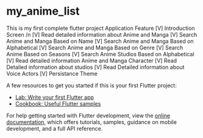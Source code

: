 # my_anime_list
This is my first complete flutter project 
Application Feature
[V] Introduction Screen /n
[V] Read detailed information about Anime and Manga
[V] Search Anime and Manga Based on Name 
[V] Search Anime and Manga Based on Alphabetical 
[V] Search Anime and Manga Based on Genre
[V] Search Anime Based on Seasons
[V] Search Anime Studios Based on Alphabetical
[V] Read detailed information Anime and Manga Character
[V] Read Detailed information about studios
[V] Read Detailed information about Voice Actors
[V] Persistance Theme


A few resources to get you started if this is your first Flutter project:

- [Lab: Write your first Flutter app](https://docs.flutter.dev/get-started/codelab)
- [Cookbook: Useful Flutter samples](https://docs.flutter.dev/cookbook)

For help getting started with Flutter development, view the
[online documentation](https://docs.flutter.dev/), which offers tutorials,
samples, guidance on mobile development, and a full API reference.
